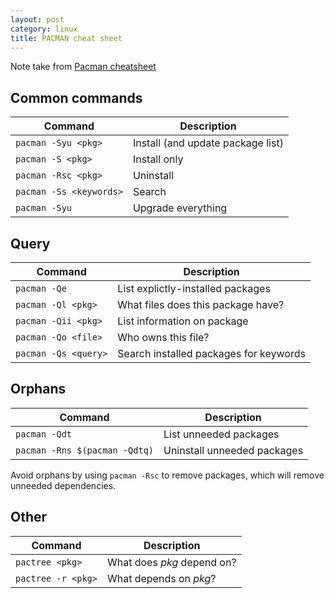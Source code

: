 ```yaml
---
layout: post
category: linux
title: PACMAN cheat sheet
---
```


Note take from [Pacman cheatsheet](https://devhints.io/pacman)

## Common commands

| Command | Description |
| --- | --- |
| `pacman -Syu <pkg>` | Install (and update package list) |
| `pacman -S <pkg>` | Install only |
| `pacman -Rsc <pkg>` | Uninstall |
| `pacman -Ss <keywords>` | Search |
| `pacman -Syu` | Upgrade everything |

## Query

| Command | Description |
| --- | --- |
| `pacman -Qe` | List explictly-installed packages |
| `pacman -Ql <pkg>` | What files does this package have? |
| `pacman -Qii <pkg>` | List information on package |
| `pacman -Qo <file>` | Who owns this file? |
| `pacman -Qs <query>` | Search installed packages for keywords |

## Orphans

| Command | Description |
| --- | --- |
| `pacman -Qdt` | List unneeded packages |
| `pacman -Rns $(pacman -Qdtq)` | Uninstall unneeded packages |

Avoid orphans by using `pacman -Rsc` to remove packages, which will remove unneeded dependencies.

## Other

| Command | Description |
| --- | --- |
| `pactree <pkg>` | What does _pkg_ depend on? |
| `pactree -r <pkg>` | What depends on _pkg_? |
